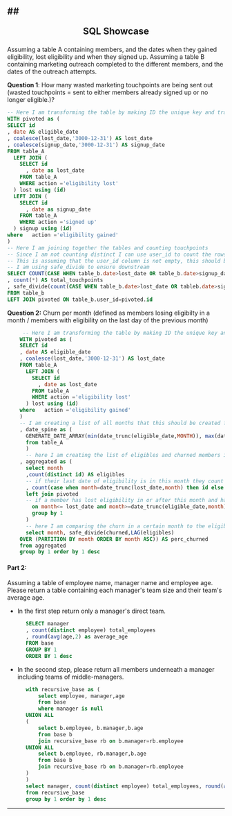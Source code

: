 ## ## <p style="text-align: center;">SQL Showcase</p>


Assuming a table A containing members, and the dates when they gained eligibility, lost eligibility and when they signed up.
Assuming a table B containing marketing outreach completed to the different members, and the dates of the outreach attempts.

**Question 1**: 
How many wasted marketing touchpoints are being sent out (wasted touchpoints = sent to either members already signed up or no longer eligible.)?
~~~~sql
-- Here I am transforming the table by making ID the unique key and transforming multiple rows for the different actions into columns.
WITH pivoted as (
SELECT id
, date AS eligible_date
, coalesce(lost_date,'3000-12-31') AS lost_date
, coalesce(signup_date,'3000-12-31') AS signup_date
FROM table_A 
  LEFT JOIN (
    SELECT id
      , date as lost_date
    FROM table_A 
    WHERE action ='eligibility lost'
  ) lost using (id)
  LEFT JOIN (
    SELECT id
      , date as signup_date
    FROM table_A 
    WHERE action ='signed up'
  ) signup using (id)
where   action ='eligibility gained'
)
-- Here I am joining together the tables and counting touchpoints
-- Since I am not counting distinct I can use user_id to count the rows
-- This is assuming that the user_id column is not empty, this should be verified and otherwise corrected.
-- I am using safe_divide to ensure downstream
SELECT COUNT(CASE WHEN table_b.date>lost_date OR table_b.date>signup_date THEN user_id ELSE null END) AS wasted_touchpoints
, count(*) AS total_touchpoints
, safe_divide(count(CASE WHEN table_b.date>lost_date OR tableb.date>signup_date THEN user_id ELSE null END),count(*)) AS perc_wasted
FROM table_b
LEFT JOIN pivoted ON table_b.user_id=pivoted.id
~~~~

**Question 2:**
Churn per month (defined as members losing eligibilty in a month / members with eligibility on the last day of the previous month)
~~~~sql
     -- Here I am transforming the table by making ID the unique key and transforming multiple rows for the different actions into columns.
    WITH pivoted as (
    SELECT id
    , date AS eligible_date
    , coalesce(lost_date,'3000-12-31') AS lost_date
    FROM table_A 
      LEFT JOIN (
        SELECT id
          , date as lost_date
        FROM table_A 
        WHERE action ='eligibility lost'
      ) lost using (id)
    where   action ='eligibility gained'
    )
    -- I am creating a list of all months that this should be created for. I could have used a select distinct from the table itself instead of the GENERATE_DATE_ARRAY function, but both should work equally well.
    , date_spine as (
      GENERATE_DATE_ARRAY(min(date_trunc(eligible_date,MONTH)), max(date_trunc(eligible_date,MONTH)), INTERVAL 1 MONTH)
      from table_A
      )
      -- here I am creating the list of eligibles and churned members in each month.
    , aggregated as (
      select month
      ,count(distinct id) AS eligibles
      -- if their last date of eligibility is in this month they count as churned in this month
      , count(case when month=date_trunc(lost_date,month) then id else null end) as churned
      left join pivoted 
      -- if a member has lost eligibility in or after this month and has gained eligibility before this month, then they will be counted for this month
        on month<= lost_date and month>=date_trunc(eligible_date,month)
        group by 1
      )
      -- here I am comparing the churn in a certain month to the eligibles in the previous line as sorted by the month.
      select month, safe_divide(churned,LAG(eligibles)
    OVER (PARTITION BY month ORDER BY month ASC)) AS perc_churned
    from aggregated
    group by 1 order by 1 desc
~~~~
#### Part 2: 
Assuming a table of employee name, manager name and employee age. Please return a table containing each manager's team size and their team's average age. 
- In the first step return only a manager's direct team.
~~~~sql
      SELECT manager
      , count(distinct employee) total_employees
      , round(avg(age,2) as average_age
      FROM base 
      GROUP BY 1 
      ORDER BY 1 desc
~~~~
- In the second step, please return all members underneath a manager including teams of middle-managers.
~~~~sql
      with recursive_base as (
          select employee, manager,age
          from base 
          where manager is null
      UNION ALL 
      (
          select b.employee, b.manager,b.age
          from base b
          join recursive_base rb on b.manager=rb.employee
      UNION ALL 
          select b.employee, rb.manager,b.age
          from base b
          join recursive_base rb on b.manager=rb.employee
      )
      )
      select manager, count(distinct employee) total_employees, round(avg(age,2) as average_age
      from recursive_base
      group by 1 order by 1 desc
~~~~

----------------------------------------------------------------------------------------------------

